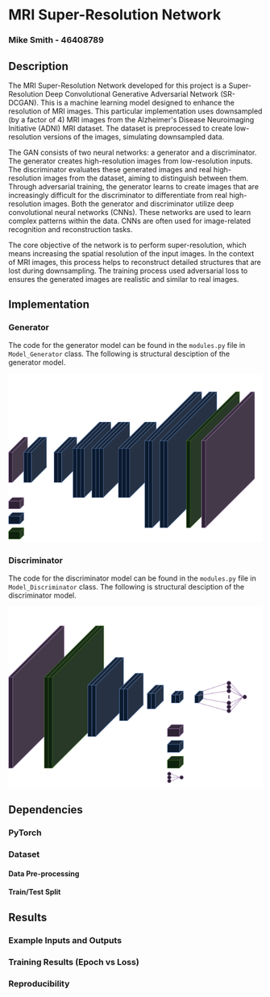 # MRI Super-Resolution Network

### Mike Smith - 46408789

## Description

The MRI Super-Resolution Network developed for this project is a Super-Resolution Deep Convolutional Generative Adversarial Network (SR-DCGAN). This is a machine learning model designed to enhance the resolution of MRI images. This particular implementation uses downsampled (by a factor of 4) MRI images from the Alzheimer's Disease Neuroimaging Initiative (ADNI) MRI dataset. The dataset is preprocessed to create low-resolution versions of the images, simulating downsampled data.

The GAN consists of two neural networks: a generator and a discriminator. The generator creates high-resolution images from low-resolution inputs. The discriminator evaluates these generated images and real high-resolution images from the dataset, aiming to distinguish between them. Through adversarial training, the generator learns to create images that are increasingly difficult for the discriminator to differentiate from real high-resolution images. Both the generator and discriminator utilize deep convolutional neural networks (CNNs). These networks are used to learn complex patterns within the data. CNNs are often used for image-related recognition and reconstruction tasks.

The core objective of the network is to perform super-resolution, which means increasing the spatial resolution of the input images. In the context of MRI images, this process helps to reconstruct detailed structures that are lost during downsampling. The training process used adversarial loss to ensures the generated images are realistic and similar to real images.

## Implementation

### Generator

The code for the generator model can be found in the `modules.py` file in `Model_Generator` class. The following is structural desciption of the generator model.

![Generator](./figures/SR-DC-Generator.png)

### Discriminator

The code for the discriminator model can be found in the `modules.py` file in `Model_Discriminator` class. The following is structural desciption of the discriminator model.

![Discriminator](./figures/SR-DC-Discriminator.png)

## Dependencies

### PyTorch

### Dataset

#### Data Pre-processing

#### Train/Test Split

## Results

### Example Inputs and Outputs

### Training Results (Epoch vs Loss)

### Reproducibility



